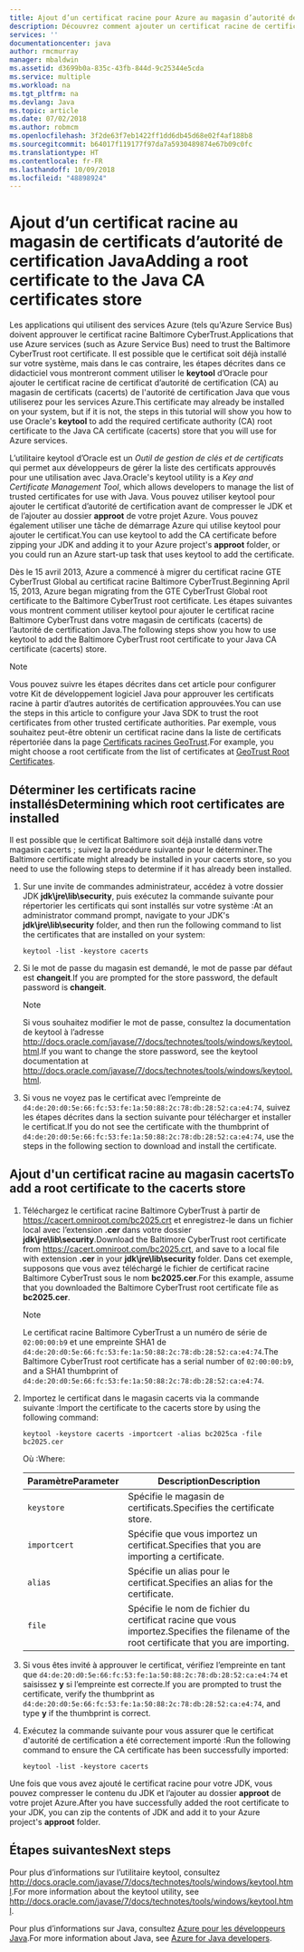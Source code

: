 ```yaml
---
title: Ajout d’un certificat racine pour Azure au magasin d’autorité de certification Java
description: Découvrez comment ajouter un certificat racine de certificat d'autorité (CA) au magasin de certificats (cacerts) de l'autorité de certification Java pour l’utilisation de Microsoft Azure.
services: ''
documentationcenter: java
author: rmcmurray
manager: mbaldwin
ms.assetid: d3699b0a-835c-43fb-844d-9c25344e5cda
ms.service: multiple
ms.workload: na
ms.tgt_pltfrm: na
ms.devlang: Java
ms.topic: article
ms.date: 07/02/2018
ms.author: robmcm
ms.openlocfilehash: 3f2de63f7eb1422ff1dd6db45d68e02f4af188b8
ms.sourcegitcommit: b64017f119177f97da7a5930489874e67b09c0fc
ms.translationtype: HT
ms.contentlocale: fr-FR
ms.lasthandoff: 10/09/2018
ms.locfileid: "48898924"
---
```

# <a name="adding-a-root-certificate-to-the-java-ca-certificates-store"></a><span data-ttu-id="6bf3a-103">Ajout d’un certificat racine au magasin de certificats d’autorité de certification Java</span><span class="sxs-lookup"><span data-stu-id="6bf3a-103">Adding a root certificate to the Java CA certificates store</span></span>

<span data-ttu-id="6bf3a-104">Les applications qui utilisent des services Azure (tels qu'Azure Service Bus) doivent approuver le certificat racine Baltimore CyberTrust.</span><span class="sxs-lookup"><span data-stu-id="6bf3a-104">Applications that use Azure services (such as Azure Service Bus) need to trust the Baltimore CyberTrust root certificate.</span></span> <span data-ttu-id="6bf3a-105">Il est possible que le certificat soit déjà installé sur votre système, mais dans le cas contraire, les étapes décrites dans ce didacticiel vous montreront comment utiliser le **keytool** d’Oracle pour ajouter le certificat racine de certificat d’autorité de certification (CA) au magasin de certificats (cacerts) de l'autorité de certification Java que vous utiliserez pour les services Azure.</span><span class="sxs-lookup"><span data-stu-id="6bf3a-105">This certificate may already be installed on your system, but if it is not, the steps in this tutorial will show you how to use Oracle's **keytool** to add the required certificate authority (CA) root certificate to the Java CA certificate (cacerts) store that you will use for Azure services.</span></span>

<span data-ttu-id="6bf3a-106">L’utilitaire keytool d’Oracle est un _Outil de gestion de clés et de certificats_ qui permet aux développeurs de gérer la liste des certificats approuvés pour une utilisation avec Java.</span><span class="sxs-lookup"><span data-stu-id="6bf3a-106">Oracle's keytool utility is a _Key and Certificate Management Tool_, which allows developers to manage the list of trusted certificates for use with Java.</span></span> <span data-ttu-id="6bf3a-107">Vous pouvez utiliser keytool pour ajouter le certificat d’autorité de certification avant de compresser le JDK et de l’ajouter au dossier **approot** de votre projet Azure. Vous pouvez également utiliser une tâche de démarrage Azure qui utilise keytool pour ajouter le certificat.</span><span class="sxs-lookup"><span data-stu-id="6bf3a-107">You can use keytool to add the CA certificate before zipping your JDK and adding it to your Azure project's **approot** folder, or you could run an Azure start-up task that uses keytool to add the certificate.</span></span>

<span data-ttu-id="6bf3a-108">Dès le 15 avril 2013, Azure a commencé à migrer du certificat racine GTE CyberTrust Global au certificat racine Baltimore CyberTrust.</span><span class="sxs-lookup"><span data-stu-id="6bf3a-108">Beginning April 15, 2013, Azure began migrating from the GTE CyberTrust Global root certificate to the Baltimore CyberTrust root certificate.</span></span> <span data-ttu-id="6bf3a-109">Les étapes suivantes vous montrent comment utiliser keytool pour ajouter le certificat racine Baltimore CyberTrust dans votre magasin de certificats (cacerts) de l’autorité de certification Java.</span><span class="sxs-lookup"><span data-stu-id="6bf3a-109">The following steps show you how to use keytool to add the Baltimore CyberTrust root certificate to your Java CA certificate (cacerts) store.</span></span>

> [!NOTE]
> 
> <span data-ttu-id="6bf3a-110">Vous pouvez suivre les étapes décrites dans cet article pour configurer votre Kit de développement logiciel Java pour approuver les certificats racine à partir d’autres autorités de certification approuvées.</span><span class="sxs-lookup"><span data-stu-id="6bf3a-110">You can use the steps in this article to configure your Java SDK to trust the root certificates from other trusted certificate authorities.</span></span> <span data-ttu-id="6bf3a-111">Par exemple, vous souhaitez peut-être obtenir un certificat racine dans la liste de certificats répertoriée dans la page [Certificats racines GeoTrust](http://www.geotrust.com/resources/root-certificates/).</span><span class="sxs-lookup"><span data-stu-id="6bf3a-111">For example, you might choose a root certificate from the list of certificates at [GeoTrust Root Certificates](http://www.geotrust.com/resources/root-certificates/).</span></span>
> 

## <a name="determining-which-root-certificates-are-installed"></a><span data-ttu-id="6bf3a-112">Déterminer les certificats racine installés</span><span class="sxs-lookup"><span data-stu-id="6bf3a-112">Determining which root certificates are installed</span></span>

<span data-ttu-id="6bf3a-113">Il est possible que le certificat Baltimore soit déjà installé dans votre magasin cacerts ; suivez la procédure suivante pour le déterminer.</span><span class="sxs-lookup"><span data-stu-id="6bf3a-113">The Baltimore certificate might already be installed in your cacerts store, so you need to use the following steps to determine if it has already been installed.</span></span>

1. <span data-ttu-id="6bf3a-114">Sur une invite de commandes administrateur, accédez à votre dossier JDK **jdk\jre\lib\security**, puis exécutez la commande suivante pour répertorier les certificats qui sont installés sur votre système :</span><span class="sxs-lookup"><span data-stu-id="6bf3a-114">At an administrator command prompt, navigate to your JDK's **jdk\jre\lib\security** folder, and then run the following command to list the certificates that are installed on your system:</span></span>

   ```shell
   keytool -list -keystore cacerts
   ```

1. <span data-ttu-id="6bf3a-115">Si le mot de passe du magasin est demandé, le mot de passe par défaut est **changeit**.</span><span class="sxs-lookup"><span data-stu-id="6bf3a-115">If you are prompted for the store password, the default password is **changeit**.</span></span>

   > [!NOTE]
   > 
   > <span data-ttu-id="6bf3a-116">Si vous souhaitez modifier le mot de passe, consultez la documentation de keytool à l’adresse <http://docs.oracle.com/javase/7/docs/technotes/tools/windows/keytool.html>.</span><span class="sxs-lookup"><span data-stu-id="6bf3a-116">If you want to change the store password, see the keytool documentation at <http://docs.oracle.com/javase/7/docs/technotes/tools/windows/keytool.html>.</span></span>
   > 

1. <span data-ttu-id="6bf3a-117">Si vous ne voyez pas le certificat avec l’empreinte de `d4:de:20:d0:5e:66:fc:53:fe:1a:50:88:2c:78:db:28:52:ca:e4:74`, suivez les étapes décrites dans la section suivante pour télécharger et installer le certificat.</span><span class="sxs-lookup"><span data-stu-id="6bf3a-117">If you do not see the certificate with the thumbprint of `d4:de:20:d0:5e:66:fc:53:fe:1a:50:88:2c:78:db:28:52:ca:e4:74`, use the steps in the following section to download and install the certificate.</span></span>

## <a name="to-add-a-root-certificate-to-the-cacerts-store"></a><span data-ttu-id="6bf3a-118">Ajout d'un certificat racine au magasin cacerts</span><span class="sxs-lookup"><span data-stu-id="6bf3a-118">To add a root certificate to the cacerts store</span></span>

1. <span data-ttu-id="6bf3a-119">Téléchargez le certificat racine Baltimore CyberTrust à partir de <https://cacert.omniroot.com/bc2025.crt> et enregistrez-le dans un fichier local avec l’extension **.cer** dans votre dossier **jdk\jre\lib\security**.</span><span class="sxs-lookup"><span data-stu-id="6bf3a-119">Download the Baltimore CyberTrust root certificate from <https://cacert.omniroot.com/bc2025.crt>, and save to a local file with extension **.cer** in your **jdk\jre\lib\security** folder.</span></span> <span data-ttu-id="6bf3a-120">Dans cet exemple, supposons que vous avez téléchargé le fichier de certificat racine Baltimore CyberTrust sous le nom **bc2025.cer**.</span><span class="sxs-lookup"><span data-stu-id="6bf3a-120">For this example, assume that you downloaded the Baltimore CyberTrust root certificate file as **bc2025.cer**.</span></span>

   > [!NOTE]
   > 
   > <span data-ttu-id="6bf3a-121">Le certificat racine Baltimore CyberTrust a un numéro de série de `02:00:00:b9` et une empreinte SHA1 de `d4:de:20:d0:5e:66:fc:53:fe:1a:50:88:2c:78:db:28:52:ca:e4:74`.</span><span class="sxs-lookup"><span data-stu-id="6bf3a-121">The Baltimore CyberTrust root certificate has a serial number of `02:00:00:b9`, and a SHA1 thumbprint of `d4:de:20:d0:5e:66:fc:53:fe:1a:50:88:2c:78:db:28:52:ca:e4:74`.</span></span>
   > 

2. <span data-ttu-id="6bf3a-122">Importez le certificat dans le magasin cacerts via la commande suivante :</span><span class="sxs-lookup"><span data-stu-id="6bf3a-122">Import the certificate to the cacerts store by using the following command:</span></span>

   ```shell
   keytool -keystore cacerts -importcert -alias bc2025ca -file bc2025.cer
   ```
   <span data-ttu-id="6bf3a-123">Où :</span><span class="sxs-lookup"><span data-stu-id="6bf3a-123">Where:</span></span>

   |  <span data-ttu-id="6bf3a-124">Paramètre</span><span class="sxs-lookup"><span data-stu-id="6bf3a-124">Parameter</span></span>   |                              <span data-ttu-id="6bf3a-125">Description</span><span class="sxs-lookup"><span data-stu-id="6bf3a-125">Description</span></span>                               |
   |--------------|------------------------------------------------------------------------|
   | `keystore`   | <span data-ttu-id="6bf3a-126">Spécifie le magasin de certificats.</span><span class="sxs-lookup"><span data-stu-id="6bf3a-126">Specifies the certificate store.</span></span>                                       |
   | `importcert` | <span data-ttu-id="6bf3a-127">Spécifie que vous importez un certificat.</span><span class="sxs-lookup"><span data-stu-id="6bf3a-127">Specifies that you are importing a certificate.</span></span>                        |
   | `alias`      | <span data-ttu-id="6bf3a-128">Spécifie un alias pour le certificat.</span><span class="sxs-lookup"><span data-stu-id="6bf3a-128">Specifies an alias for the certificate.</span></span>                                |
   | `file`       | <span data-ttu-id="6bf3a-129">Spécifie le nom de fichier du certificat racine que vous importez.</span><span class="sxs-lookup"><span data-stu-id="6bf3a-129">Specifies the filename of the root certificate that you are importing.</span></span> |


3. <span data-ttu-id="6bf3a-130">Si vous êtes invité à approuver le certificat, vérifiez l’empreinte en tant que `d4:de:20:d0:5e:66:fc:53:fe:1a:50:88:2c:78:db:28:52:ca:e4:74` et saisissez **y** si l’empreinte est correcte.</span><span class="sxs-lookup"><span data-stu-id="6bf3a-130">If you are prompted to trust the certificate, verify the thumbprint as `d4:de:20:d0:5e:66:fc:53:fe:1a:50:88:2c:78:db:28:52:ca:e4:74`, and type **y** if the thumbprint is correct.</span></span>

4. <span data-ttu-id="6bf3a-131">Exécutez la commande suivante pour vous assurer que le certificat d'autorité de certification a été correctement importé :</span><span class="sxs-lookup"><span data-stu-id="6bf3a-131">Run the following command to ensure the CA certificate has been successfully imported:</span></span>

   ```shell
   keytool -list -keystore cacerts
   ```

<span data-ttu-id="6bf3a-132">Une fois que vous avez ajouté le certificat racine pour votre JDK, vous pouvez compresser le contenu du JDK et l’ajouter au dossier **approot** de votre projet Azure.</span><span class="sxs-lookup"><span data-stu-id="6bf3a-132">After you have successfully added the root certificate to your JDK, you can zip the contents of JDK and add it to your Azure project's **approot** folder.</span></span>

## <a name="next-steps"></a><span data-ttu-id="6bf3a-133">Étapes suivantes</span><span class="sxs-lookup"><span data-stu-id="6bf3a-133">Next steps</span></span>

<span data-ttu-id="6bf3a-134">Pour plus d’informations sur l’utilitaire keytool, consultez <http://docs.oracle.com/javase/7/docs/technotes/tools/windows/keytool.html>.</span><span class="sxs-lookup"><span data-stu-id="6bf3a-134">For more information about the keytool utility, see <http://docs.oracle.com/javase/7/docs/technotes/tools/windows/keytool.html>.</span></span>

<span data-ttu-id="6bf3a-135">Pour plus d’informations sur Java, consultez [Azure pour les développeurs Java](/java/azure).</span><span class="sxs-lookup"><span data-stu-id="6bf3a-135">For more information about Java, see [Azure for Java developers](/java/azure).</span></span>

<!-- For more information about the root certificates used by Azure, see [Azure Root Certificate Migration](http://blogs.msdn.com/b/windowsazure/archive/2013/03/15/windows-azure-root-certificate-migration.aspx). -->
